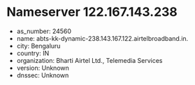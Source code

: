 # Nameserver 122.167.143.238

* as_number: 24560
* name: abts-kk-dynamic-238.143.167.122.airtelbroadband.in.
* city: Bengaluru
* country: IN
* organization: Bharti Airtel Ltd., Telemedia Services
* version: Unknown
* dnssec: Unknown
